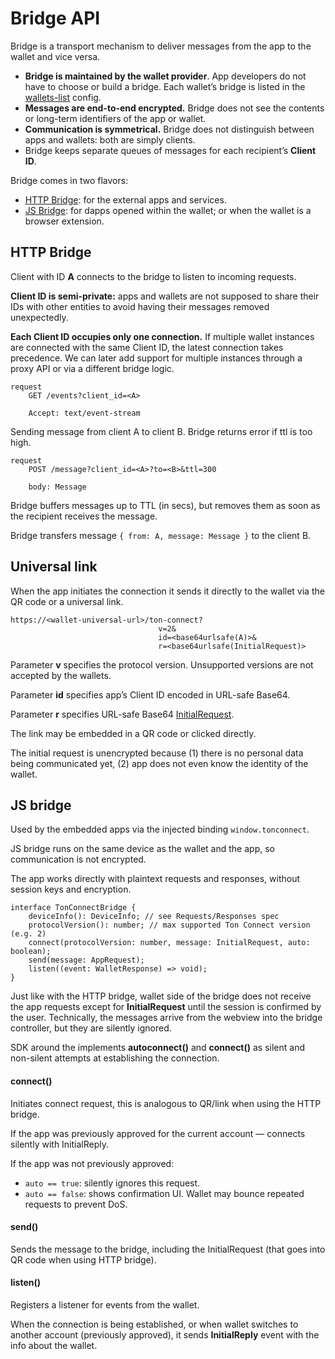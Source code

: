 # Bridge API

Bridge is a transport mechanism to deliver messages from the app to the wallet and vice versa.

* **Bridge is maintained by the wallet provider**. App developers do not have to choose or build a bridge. Each wallet’s bridge is listed in the [wallets-list](https://github.com/ton-connect/wallets-list) config.
* **Messages are end-to-end encrypted.** Bridge does not see the contents or long-term identifiers of the app or wallet.
* **Communication is symmetrical.** Bridge does not distinguish between apps and wallets: both are simply clients.
* Bridge keeps separate queues of messages for each recipient’s **Client ID**.

Bridge comes in two flavors:

- [HTTP Bridge](#http-bridge): for the external apps and services.
- [JS Bridge](#js-bridge): for dapps opened within the wallet; or when the wallet is a browser extension.

## HTTP Bridge

Client with ID **A** connects to the bridge to listen to incoming requests.

**Client ID is semi-private:** apps and wallets are not supposed to share their IDs with other entities to avoid having their messages removed unexpectedly.

**Each Client ID occupies only one connection.** If multiple wallet instances are connected with the same Client ID, the latest connection takes precedence. We can later add support for multiple instances through a proxy API or via a different bridge logic.

```tsx
request
    GET /events?client_id=<A>

    Accept: text/event-stream
```

Sending message from client A to client B. Bridge returns error if ttl is too high.

```tsx
request
    POST /message?client_id=<A>?to=<B>&ttl=300

    body: Message
```

Bridge buffers messages up to TTL (in secs), but removes them as soon as the recipient receives the message.

Bridge transfers message `{ from: A, message: Message }` to the client B.


## Universal link

When the app initiates the connection it sends it directly to the wallet via the QR code or a universal link.

```
https://<wallet-universal-url>/ton-connect?
                                 v=2&
                                 id=<base64urlsafe(A)>&
                                 r=<base64urlsafe(InitialRequest)>
```

Parameter **v** specifies the protocol version. Unsupported versions are not accepted by the wallets.

Parameter **id** specifies app’s Client ID encoded in URL-safe Base64.

Parameter **r** specifies URL-safe Base64 [InitialRequest](https://github.com/ton-connect/docs/blob/main/requests-responses.md#initial-request).

The link may be embedded in a QR code or clicked directly.

The initial request is unencrypted because (1) there is no personal data being communicated yet, (2) app does not even know the identity of the wallet.


## JS bridge

Used by the embedded apps via the injected binding `window.tonconnect`.

JS bridge runs on the same device as the wallet and the app, so communication is not encrypted.

The app works directly with plaintext requests and responses, without session keys and encryption.

```tsx
interface TonConnectBridge {
    deviceInfo(): DeviceInfo; // see Requests/Responses spec
    protocolVersion(): number; // max supported Ton Connect version (e.g. 2)
    connect(protocolVersion: number, message: InitialRequest, auto: boolean);
    send(message: AppRequest);
    listen((event: WalletResponse) => void);
}
```

Just like with the HTTP bridge, wallet side of the bridge does not receive the app requests except for **InitialRequest** until the session is confirmed by the user. Technically, the messages arrive from the webview into the bridge controller, but they are silently ignored.

SDK around the implements **autoconnect()** and **connect()** as silent and non-silent attempts at establishing the connection.

#### connect()

Initiates connect request, this is analogous to QR/link when using the HTTP bridge.

If the app was previously approved for the current account — connects silently with InitialReply.

If the app was not previously approved:

- `auto == true`: silently ignores this request.
- `auto == false`: shows confirmation UI. Wallet may bounce repeated requests to prevent DoS.

#### send()

Sends the message to the bridge, including the InitialRequest (that goes into QR code when using HTTP bridge).

#### listen()

Registers a listener for events from the wallet. 

When the connection is being established, or when wallet switches to another account (previously approved), it sends **InitialReply** event with the info about the wallet.
